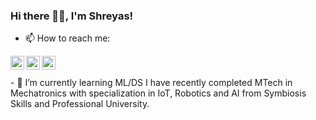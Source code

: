 ### Hi there 👨‍💻, I'm Shreyas!
- 📫 How to reach me:
<a href="https://www.linkedin.com/in/shreyasnmhatre/">
  <img align="left" alt="Shreyas's LinkedIN" width="22px" src="https://raw.githubusercontent.com/peterthehan/peterthehan/master/assets/linkedin.svg" />
</a>
<a href="https://twitter.com/shreyasnmhatre">
  <img align="left" alt="Shreyas Mhatre | Twitter" width="22px" src="https://raw.githubusercontent.com/peterthehan/peterthehan/master/assets/twitter.svg" />
</a>
<a href="https://www.instagram.com/wideangle_life_/">
  <img align="left" alt="Shreyas's Instagram" width="22px" src="https://raw.githubusercontent.com/hussainweb/hussainweb/main/icons/instagram.png" />
</a>
<br/><br/>
- 🌱 I’m currently learning ML/DS
I have recently completed MTech in Mechatronics with specialization in IoT, Robotics and AI from Symbiosis Skills and Professional University.

<!--
**shreyasnmhatre/shreyasnmhatre** is a ✨ _special_ ✨ repository because its `README.md` (this file) appears on your GitHub profile.

Here are some ideas to get you started:

- 🔭 I’m currently working on ...
- 🌱 I’m currently learning ...
- 👯 I’m looking to collaborate on ...
- 🤔 I’m looking for help with ...
- 💬 Ask me about ...
 ...
- 😄 Pronouns: ...
- ⚡ Fun fact: ...
-->
